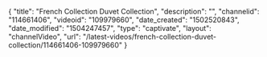 {
    "title": "French Collection Duvet Collection",
    "description": "",
    "channelid": "114661406",
    "videoid": "109979660",
    "date_created": "1502520843",
    "date_modified": "1504247457",
    "type": "captivate",
    "layout": "channelVideo",
    "url": "\/latest-videos\/french-collection-duvet-collection\/114661406-109979660"
}